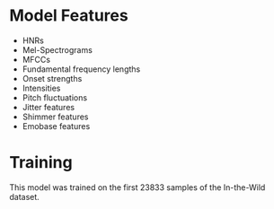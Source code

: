 # Model Features
- HNRs
- Mel-Spectrograms
- MFCCs
- Fundamental frequency lengths
- Onset strengths
- Intensities
- Pitch fluctuations
- Jitter features
- Shimmer features
- Emobase features
# Training
This model was trained on the first 23833 samples of the In-the-Wild dataset.
